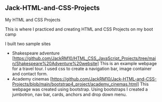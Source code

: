 ## Jack-HTML-and-CSS-Projects
My HTML and CSS Projects

This is where I practiced and creating HTML and CSS Projects on my boot camp

I built two sample sites
  
  * Shakespeare adventure [https://github.com/JackRM10/HTML_CSS_JavaScript_Projects/tree/main/Shakespeare%20Adventure%20website]
      This is an example webpage for a travel tour. I used css to create a navigation bar, image container and contact form. 
  * Academy cinemas [https://github.com/JackRM10/Jack-HTML-and-CSS-Projects/blob/main/bootstrap4_project/academy_cinemas.html]
      This webpage was created using bootstrap. Using bootstraps I created a jumbotron, nav bar, cards, anchors and drop down menu.

